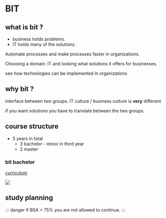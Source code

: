 # BIT

## what is bit ?

- business holds problems.
- IT holds many of the solutions.

Automate processes and make processes faster
in organizations.

Choosing a domain: IT and looking what solutions it offers for businesses.

see how technologies can be implemented in organizations

## why bit ?

interface between two groups.
IT culture / business culture is **very** different

if you want solutions you have to translate between the two groups.

## course structure

+ 5 years in total
    + 3 bachelor - minor in third year
    + 2 master

### bit bachelor

[curriculum](https://www.utwente.nl/en/bit/curriculum/bitcurriculum2020-1/)

<img src="/bachelor.png"/>

## study planning

::: danger
if BSA < 75% you are not allowed to continue.
:::